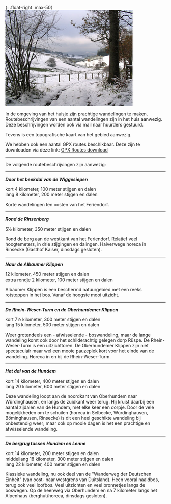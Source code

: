 

<style>
.max-50 {
  max-width: 50%;
}
</style>


{: .float-right .max-50}
![sneeuwlandschap](../../fotos/img_0080.jpg)

In de omgeving van het huisje zijn prachtige wandelingen te maken. Routebeschrijvingen van een aantal wandelingen zijn in het huis aanwezig.
Deze beschrijvingen worden ook via mail naar huurders gestuurd.

Tevens is een topografische kaart van het gebied aanwezig.

We hebben ook een aantal GPX routes beschikbaar. Deze zijn te downloaden via deze link: [GPX Routes download](https://drive.google.com/drive/folders/1wsDwTVlzCUB7dHdc8c4UmmX23gleA8Nr)


---

De volgende routebeschrijvingen zijn aanwezig: 

---

***Door het beekdal van de Wiggesiepen***

kort 4 kilometer, 100 meter stijgen en dalen  
lang 8 kilometer, 200 meter stijgen en dalen

Korte wandelingen ten oosten van het Feriendorf.

---

***Rond de Rinsenberg***

5½ kilometer, 350 meter stijgen en dalen

Rond de berg aan de westkant van het Feriendorf. Relatief veel hoogtemeters, in drie stijgingen en dalingen. Halverwege horeca in Rinsecke (Gasthof Kaiser, dinsdags gesloten).

---

***Naar de Albaumer Klippen***

12 kilometer, 450 meter stijgen en dalen  
extra rondje 2 kilometer, 100 meter stijgen en dalen

Albaumer Klippen is een beschermd natuurgebied met een reeks rotstoppen in het bos. Vanaf de hoogste mooi uitzicht.

---

***De Rhein-Weser-Turm en de Oberhundemer Klippen***

kort 7½ kilometer, 300 meter stijgen en dalen  
lang 15 kilometer, 500 meter stijgen en dalen

Weer grotendeels een - afwisselende - boswandeling, maar de lange wandeling komt ook door het schilderachtig gelegen dorp Rüspe. De Rhein-Weser-Turm is een uitzichttoren. De Oberhundemer Klippen zijn niet spectaculair maar wel een mooie pauzeplek kort voor het einde van de wandeling. Horeca in en bij de Rhein-Weser-Turm.

---

***Het dal van de Hundem***

kort 14 kilometer, 400 meter stijgen en dalen  
lang 20 kilometer, 600 meter stijgen en dalen

Deze wandeling loopt aan de noordkant van Oberhundem naar Würdinghausen, en langs de zuidkant weer terug. Hij kruist daarbij een aantal zijdalen van de Hundem, met elke keer een dorpje. Door de vele mogelijkheden om te schuilen (horeca in Selbecke, Würdinghausen, Böminghausen, Rinsecke) is dit een heel geschikte wandeling bij onbestendig weer; maar ook op mooie dagen is het een prachtige en afwisselende wandeling.

---

***De bergrug tussen Hundem en Lenne***

kort 14 kilometer, 200 meter stijgen en dalen  
middellang 18 kilometer, 300 meter stijgen en dalen  
lang 22 kilometer, 400 meter stijgen en dalen

Klassieke wandeling, nu ook deel van de "Wanderweg der Deutschen Einheit" (van oost- naar westgrens van Duitsland). Heen vooral naaldbos, terug ook veel loofbos. Veel uitzichten en veel bronnetjes langs de boswegen. Op de heenweg via Oberhundem en na 7 kilometer langs het Alpenhaus (berghut/horeca, dinsdags gesloten).


